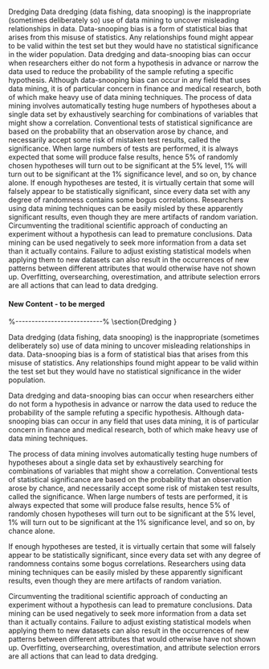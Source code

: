 Dredging 
Data dredging (data fishing, data snooping) is the inappropriate (sometimes deliberately so) use of data mining to uncover misleading relationships in data. Data-snooping bias is a form of statistical bias that arises from this misuse of statistics. Any relationships found might appear to be valid within the test set but they would have no statistical significance in the wider population.
Data dredging and data-snooping bias can occur when researchers either do not form a hypothesis in advance or narrow the data used to reduce the probability of the sample refuting a specific hypothesis. Although data-snooping bias can occur in any field that uses data mining, it is of particular concern in finance and medical research, both of which make heavy use of data mining techniques.
The process of data mining involves automatically testing huge numbers of hypotheses about a single data set by exhaustively searching for combinations of variables that might show a correlation. Conventional tests of statistical significance are based on the probability that an observation arose by chance, and necessarily accept some risk of mistaken test results, called the significance. When large numbers of tests are performed, it is always expected that some will produce 
false results, hence 5% of randomly chosen hypotheses will turn out to be significant at the 5% level, 1% will turn out to be significant at the 1% significance level, and so on, by chance alone.
If enough hypotheses are tested, it is virtually certain that some will falsely appear to be statistically significant, since every data set with any degree of randomness contains some bogus correlations. Researchers using data mining techniques can be easily misled by these apparently significant results, even though they are mere artifacts of random variation.
Circumventing the traditional scientific approach of conducting an experiment without a hypothesis can lead to premature conclusions. Data mining can be used negatively to seek more information from a data set than it actually contains. Failure to adjust existing statistical models when applying them to new datasets can also result in the occurrences of new patterns between different attributes that would otherwise have not shown up. Overfitting, oversearching, overestimation, and attribute selection errors are all actions that can lead to data dredging.

#### New Content - to be merged
%---------------------------%
\section{Dredging }

Data dredging (data fishing, data snooping) is the inappropriate (sometimes deliberately so) use of data mining to uncover misleading relationships in data. Data-snooping bias is a form of statistical bias that arises from this misuse of statistics. Any relationships found might appear to be valid within the test set but they would have no statistical significance in the wider population.

Data dredging and data-snooping bias can occur when researchers either do not form a hypothesis in advance or narrow the data used to reduce the probability of the sample refuting a specific hypothesis. Although data-snooping bias can occur in any field that uses data mining, it is of particular concern in finance and medical research, both of which make heavy use of data mining techniques.

The process of data mining involves automatically testing huge numbers of hypotheses about a single data set by exhaustively searching for combinations of variables that might show a correlation. Conventional tests of statistical significance are based on the probability that an observation arose by chance, and necessarily accept some risk of mistaken test results, called the significance. When large numbers of tests are performed, it is always expected that some will produce false results, hence 5\% of randomly chosen hypotheses will turn out to be significant at the 5\% level, 1\% will turn out to be significant at the 1\% significance level, and so on, by chance alone.

If enough hypotheses are tested, it is virtually certain that some will falsely appear to be statistically significant, since every data set with any degree of randomness contains some bogus correlations. Researchers using data mining techniques can be easily misled by these apparently significant results, even though they are mere artifacts of random variation.

Circumventing the traditional scientific approach of conducting an experiment without a hypothesis can lead to premature conclusions. Data mining can be used negatively to seek more information from a data set than it actually contains. Failure to adjust existing statistical models when applying them to new datasets can also result in the occurrences of new patterns between different attributes that would otherwise have not shown up. Overfitting, oversearching, overestimation, and attribute selection errors are all actions that can lead to data dredging.
